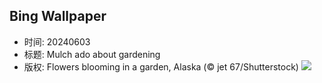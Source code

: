 ## Bing Wallpaper
- 时间: 20240603
- 标题: Mulch ado about gardening
- 版权: Flowers blooming in a garden, Alaska (© jet 67/Shutterstock)
![](https://cn.bing.com/th?id=OHR.GardenWeek_EN-US6333815527_UHD.jpg&rf=LaDigue_UHD.jpg&pid=hp&w=3840&h=2160&rs=1&c=4)
